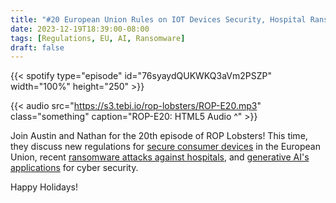 ```yaml
---
title: "#20 European Union Rules on IOT Devices Security, Hospital Ransomware, and Generative AI's Application to Security"
date: 2023-12-19T18:39:00-08:00
tags: [Regulations, EU, AI, Ransomware]
draft: false
---
```


{{< spotify type="episode" id="76syaydQUKWKQ3aVm2PSZP" width="100%" height="250" >}}

{{< audio src="https://s3.tebi.io/rop-lobsters/ROP-E20.mp3" class="something" caption="ROP-E20: HTML5 Audio ^" >}}

Join Austin and Nathan for the 20th episode of ROP Lobsters! This time, they discuss new regulations for [⁠secure consumer devices](https://www.reuters.com/technology/cybersecurity/europe-agrees-rules-protect-smart-devices-cyber-threats-2023-11-30) in the European Union⁠, recent ⁠[ransomware attacks against hospitals](https://www.koat.com/article/delays-lovelace-patient-care-cyberattack/45976974#)⁠, and [⁠generative AI's applications](https://thehackernews.com/2023/11/7-uses-for-generative-ai-to-enhance.html) for cyber security.

Happy Holidays!
